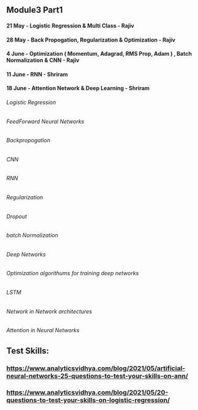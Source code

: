 ## Module3 Part1
#### 21 May - Logistic Regression & Multi Class - Rajiv
#### 28 May - Back Propogation, Regularization & Optimization - Rajiv
#### 4 June - Optimization ( Momentum, Adagrad, RMS Prop, Adam ) , Batch Normalization & CNN - Rajiv
#### 11 June - RNN - Shriram
#### 18 June - Attention Network & Deep Learning - Shriram

###### Logistic Regression
###### FeedForward Neural Networks
###### Backpropogation
###### CNN
###### RNN
###### Regularization
###### Dropout
###### batch Normalization
###### Deep Networks
###### Optimization algorithums for training deep networks
###### LSTM
###### Network in Network architectures
###### Attention in Neural Networks


## Test Skills:
### https://www.analyticsvidhya.com/blog/2021/05/artificial-neural-networks-25-questions-to-test-your-skills-on-ann/

### https://www.analyticsvidhya.com/blog/2021/05/20-questions-to-test-your-skills-on-logistic-regression/

